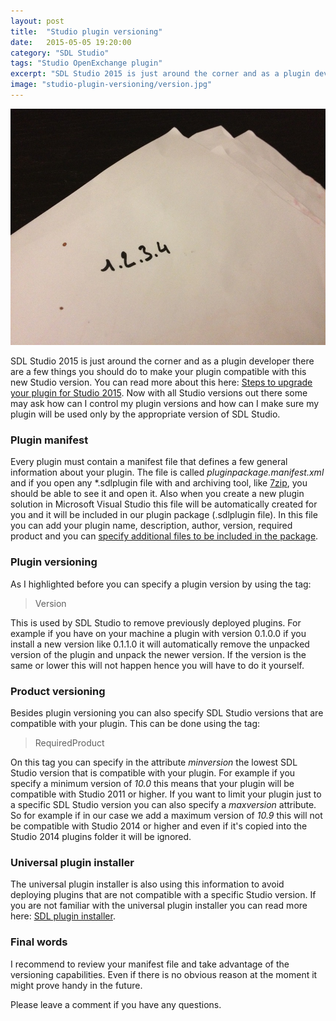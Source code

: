 ```yaml
---
layout: post
title:  "Studio plugin versioning"
date:   2015-05-05 19:20:00
category: "SDL Studio"
tags: "Studio OpenExchange plugin"
excerpt: "SDL Studio 2015 is just around the corner and as a plugin developer there are a few things you should do to make your plugin compatible with this new Studio version. Now with all Studio versions out there some may ask how can I control my plugin versions and how can I make sure my plugin will be used only by the appropriate version of SDL Studio."
image: "studio-plugin-versioning/version.jpg"
---
```


<img src="/assets/images/posts/studio-plugin-versioning/version.jpg" alt="Studio plugin versioning" title="Studio plugin versioning" class="img-responsive">

<p class="dropcap">SDL Studio 2015 is just around the corner and as a plugin developer there are a few things you should do to make your plugin compatible with this new Studio version. You can read more about this here: <a href="https://community.sdl.com/developers/language-developers/w/wiki/647.steps-to-upgrade-your-plugin-for-studio-2015">Steps to upgrade your plugin for Studio 2015</a>. Now with all Studio versions out there some may ask how can I control my plugin versions and how can I make sure my plugin will be used only by the appropriate version of SDL Studio.</p>

### Plugin manifest ###

Every plugin must contain a manifest file that defines a few general information about your plugin. The file is called *pluginpackage.manifest.xml* and if you open any *.sdlplugin file with and archiving tool, like [7zip](http://www.7-zip.org/), you should be able to see it and open it. Also when you create a new plugin solution in Microsoft Visual Studio this file will be automatically created for you and it will be included in our plugin package (.sdlplugin file). In this file you can add your plugin name, description, author, version, required product and you can [specify additional files to be included in the package](http://romuluscrisan.com/sdl%20studio/2014/11/07/3rd-party-assmeblies-and-SDL-Studio-plugins.html).

### Plugin versioning ###

As I highlighted before you can specify a plugin version by using the tag:
> Version

This is used by SDL Studio to remove previously deployed plugins. For example if you have on your machine a plugin with version 0.1.0.0 if you install a new version like 0.1.1.0 it will automatically remove the unpacked version of the plugin and unpack the newer version. If the version is the same or lower this will not happen hence you will have to do it yourself.

### Product versioning ###

Besides plugin versioning you can also specify SDL Studio versions that are compatible with your plugin. This can be done using the tag:
>RequiredProduct

On this tag you can specify in the attribute *minversion* the lowest SDL Studio version that is compatible with your plugin. For example if you specify a minimum version of *10.0* this means that your plugin will be compatible with Studio 2011 or higher. If you want to limit your plugin just to a specific SDL Studio version you can also specify a *maxversion* attribute. So for example if in our case we add a maximum version of *10.9* this will not be compatible with Studio 2014 or higher and even if it's copied into the Studio 2014 plugins folder it will be ignored.

### Universal plugin installer ###

The universal plugin installer is also using this information to avoid deploying plugins that are not compatible with a specific Studio version. If you are not familiar with the universal plugin installer you can read more here: [SDL plugin installer](https://github.com/sdl/Sdl-plugin-installer).

### Final words ###
 
I recommend to review your manifest file and take advantage of the versioning capabilities. Even if there is no obvious reason at the moment it might prove handy in the future. 

Please leave a comment if you have any questions.